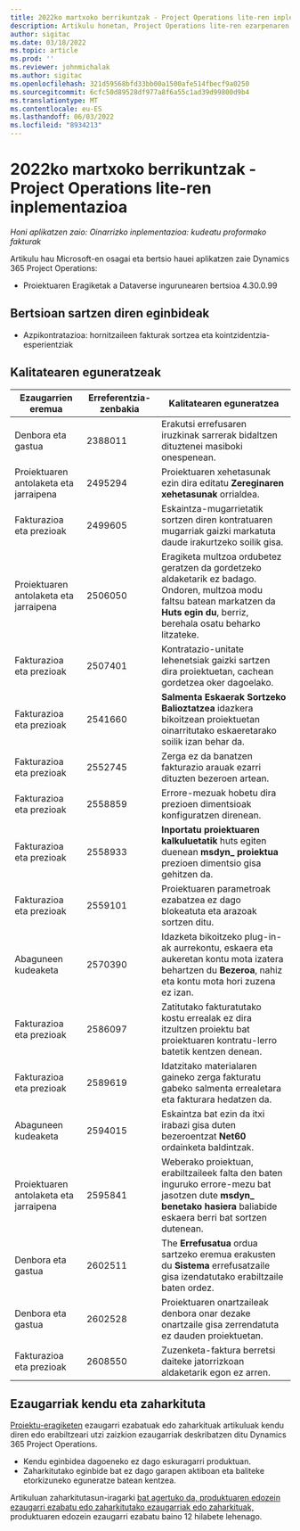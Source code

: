 ```yaml
---
title: 2022ko martxoko berrikuntzak - Project Operations lite-ren inplementazioa
description: Artikulu honetan, Project Operations lite-ren ezarpenaren 2022ko martxoko bertsioan eskuragarri dauden kalitate-eguneratzeei buruzko informazioa ematen da.
author: sigitac
ms.date: 03/18/2022
ms.topic: article
ms.prod: ''
ms.reviewer: johnmichalak
ms.author: sigitac
ms.openlocfilehash: 321d59568bfd33bb00a1500afe514fbecf9a0250
ms.sourcegitcommit: 6cfc50d89528df977a8f6a55c1ad39d99800d9b4
ms.translationtype: MT
ms.contentlocale: eu-ES
ms.lasthandoff: 06/03/2022
ms.locfileid: "8934213"
---
```

# <a name="whats-new-march-2022---project-operations-lite-deployment"></a>2022ko martxoko berrikuntzak - Project Operations lite-ren inplementazioa

_Honi aplikatzen zaio: Oinarrizko inplementazioa: kudeatu proformako fakturak_

Artikulu hau Microsoft-en osagai eta bertsio hauei aplikatzen zaie Dynamics 365 Project Operations:

- Proiektuaren Eragiketak a Dataverse ingurunearen bertsioa 4.30.0.99

## <a name="features-included-in-this-release"></a>Bertsioan sartzen diren eginbideak

- Azpikontratazioa: hornitzaileen fakturak sortzea eta kointzidentzia-esperientziak

## <a name="quality-updates"></a>Kalitatearen eguneratzeak

| Ezaugarrien eremua | Erreferentzia-zenbakia | Kalitatearen eguneratzea |
| --- | --- | --- |
| Denbora eta gastua | 2388011 | Erakutsi errefusaren iruzkinak sarrerak bidaltzen dituztenei masiboki onespenean. |
| Proiektuaren antolaketa eta jarraipena | 2495294 | Proiektuaren xehetasunak ezin dira editatu **Zereginaren xehetasunak** orrialdea. |
| Fakturazioa eta prezioak | 2499605 | Eskaintza-mugarrietatik sortzen diren kontratuaren mugarriak gaizki markatuta daude irakurtzeko soilik gisa. |
| Proiektuaren antolaketa eta jarraipena | 2506050 | Eragiketa multzoa ordubetez geratzen da gordetzeko aldaketarik ez badago. Ondoren, multzoa modu faltsu batean markatzen da **Huts egin du**, berriz, berehala osatu beharko litzateke. |
| Fakturazioa eta prezioak | 2507401 | Kontratazio-unitate lehenetsiak gaizki sartzen dira proiektuetan, cachean gordetzea oker dagoelako. |
| Fakturazioa eta prezioak | 2541660 | **Salmenta Eskaerak Sortzeko Balioztatzea** idazkera bikoitzean proiektuetan oinarritutako eskaeretarako soilik izan behar da. |
| Fakturazioa eta prezioak | 2552745 | Zerga ez da banatzen fakturazio arauak ezarri dituzten bezeroen artean. |
| Fakturazioa eta prezioak | 2558859 | Errore-mezuak hobetu dira prezioen dimentsioak konfiguratzen direnean. |
| Fakturazioa eta prezioak | 2558933 | **Inportatu proiektuaren kalkuluetatik** huts egiten duenean **msdyn\_ proiektua** prezioen dimentsio gisa gehitzen da. |
| Fakturazioa eta prezioak | 2559101 | Proiektuaren parametroak ezabatzea ez dago blokeatuta eta arazoak sortzen ditu. |
|   Abaguneen kudeaketa | 2570390 | Idazketa bikoitzeko plug-in-ak aurrekontu, eskaera eta aukeretan kontu mota izatera behartzen du **Bezeroa**, nahiz eta kontu mota hori zuzena ez izan. |
| Fakturazioa eta prezioak | 2586097 | Zatitutako fakturatutako kostu errealak ez dira itzultzen proiektu bat proiektuaren kontratu-lerro batetik kentzen denean. |
| Fakturazioa eta prezioak | 2589619 | Idatzitako materialaren gaineko zerga fakturatu gabeko salmenta errealetara eta fakturara hedatzen da. |
|   Abaguneen kudeaketa | 2594015 | Eskaintza bat ezin da itxi irabazi gisa duten bezeroentzat **Net60** ordainketa baldintzak. |
| Proiektuaren antolaketa eta jarraipena | 2595841 | Weberako proiektuan, erabiltzaileek falta den baten inguruko errore-mezu bat jasotzen dute **msdyn\_ benetako hasiera** baliabide eskaera berri bat sortzen dutenean. |
| Denbora eta gastua | 2602511 | The **Errefusatua** ordua sartzeko eremua erakusten du **Sistema** errefusatzaile gisa izendatutako erabiltzaile baten ordez. |
| Denbora eta gastua | 2602528 | Proiektuaren onartzaileak denbora onar dezake onartzaile gisa zerrendatuta ez dauden proiektuetan. |
| Fakturazioa eta prezioak | 2608550 | Zuzenketa-faktura berretsi daiteke jatorrizkoan aldaketarik egon ez arren. |

## <a name="removed-and-deprecated-features"></a>Ezaugarriak kendu eta zaharkituta

[Proiektu-eragiketen](../../whats-new/removed-depreciated-features-project.md) ezaugarri ezabatuak edo zaharkituak artikuluak kendu diren edo erabiltzeari utzi zaizkion ezaugarriak deskribatzen ditu Dynamics 365 Project Operations.

- Kendu eginbidea dagoeneko ez dago eskuragarri produktuan.
- Zaharkitutako eginbide bat ez dago garapen aktiboan eta baliteke etorkizuneko eguneratze batean kentzea.

Artikuluan zaharkitutasun-iragarki [bat agertuko da, produktuaren edozein ezaugarri ezabatu edo zaharkitutako ezaugarriak edo zaharkituak,](../../whats-new/removed-depreciated-features-project.md) produktuaren edozein ezaugarri ezabatu baino 12 hilabete lehenago.
